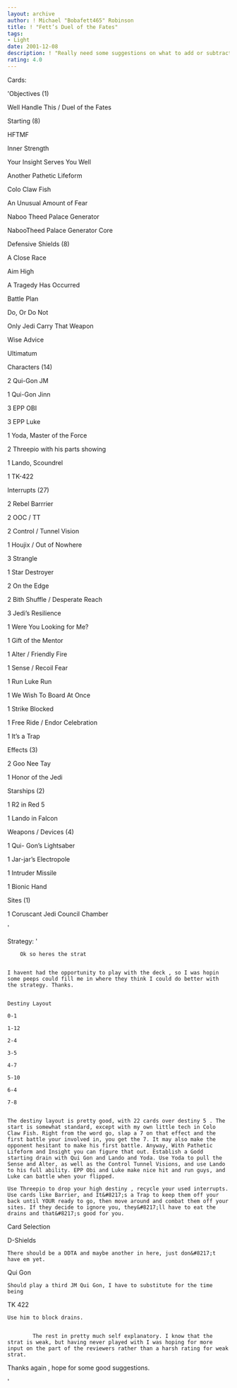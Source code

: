 ```yaml
---
layout: archive
author: ! Michael "Bobafett465" Robinson
title: ! "Fett’s Duel of the Fates"
tags:
- Light
date: 2001-12-08
description: ! "Really need some suggestions on what to add or subtract"
rating: 4.0
---
```

Cards: 

'Objectives (1)


Well Handle This / Duel of the Fates


Starting (8)


HFTMF

Inner Strength

Your Insight Serves You Well

Another Pathetic Lifeform

Colo Claw Fish

An Unusual Amount of Fear

Naboo Theed Palace Generator

NabooTheed Palace Generator Core


Defensive Shields (8)


A Close Race 

Aim High

A Tragedy Has Occurred

Battle Plan 

Do, Or Do Not 

Only Jedi Carry That Weapon

Wise Advice

Ultimatum


Characters (14)


2 Qui-Gon JM

1 Qui-Gon Jinn

3 EPP OBI 

3 EPP Luke 

1 Yoda, Master of the Force 

2 Threepio with his parts showing 

1 Lando, Scoundrel 

1 TK-422


Interrupts (27)


2 Rebel Barrrier

2 OOC / TT

2 Control / Tunnel Vision 

1 Houjix / Out of Nowhere

3 Strangle

1 Star Destroyer

2 On the Edge

2 Bith Shuffle / Desperate Reach

3 Jedi&#8217;s Resilience 

1 Were You Looking for Me?

1 Gift of the Mentor

1 Alter / Friendly Fire

1 Sense / Recoil Fear 

1 Run Luke Run 

1 We Wish To Board At Once

1 Strike Blocked

1 Free Ride / Endor Celebration

1 It&#8217;s a Trap


Effects (3)


2 Goo Nee Tay

1 Honor of the Jedi 


Starships (2)


1 R2 in Red 5 

1 Lando in Falcon


Weapons / Devices (4)


1 Qui- Gon&#8217;s Lightsaber

1 Jar-jar&#8217;s Electropole

1 Intruder Missile 

1 Bionic Hand 


Sites (1)


1 Coruscant  Jedi Council Chamber 


'

Strategy: '

		Ok so heres the strat


	I havent had the opportunity to play with the deck , so I was hopin some peeps could fill me in where they think I could do better with the strategy. Thanks.


	Destiny Layout 

	0-1

	1-12

	2-4

	3-5

	4-7

	5-10

	6-4

	7-8 


	The destiny layout is pretty good, with 22 cards over destiny 5 . The start is somewhat standard, except with my own little tech in Colo Claw Fish. Right from the word go, slap a 7 on that effect and the first battle your involved in, you get the 7. It may also make the opponent hesitant to make his first battle. Anyway, With Pathetic Lifeform and Insight you can figure that out. Establish a Godd starting drain with Qui Gon and Lando and Yoda. Use Yoda to pull the Sense and Alter, as well as the Control Tunnel Visions, and use Lando to his full ability. EPP Obi and Luke make nice hit and run guys, and Luke can battle when your flipped. 

	Use Threepio to drop your high destiny , recycle your used interrupts. Use cards like Barrier, and It&#8217;s a Trap to keep them off your back until YOUR ready to go, then move around and combat them off your sites. If they decide to ignore you, they&#8217;ll have to eat the drains and that&#8217;s good for you. 


Card Selection


D-Shields 


	There should be a DDTA and maybe another in here, just don&#8217;t have em yet. 


Qui Gon 


	Should play a third JM Qui Gon, I have to substitute for the time being 


TK 422 


	Use him to block drains. 


			The rest in pretty much self explanatory. I know that the strat is weak, but having never played with I was hoping for more input on the part of the reviewers rather than a harsh rating for weak strat. 


Thanks again , hope for some good suggestions. 

'